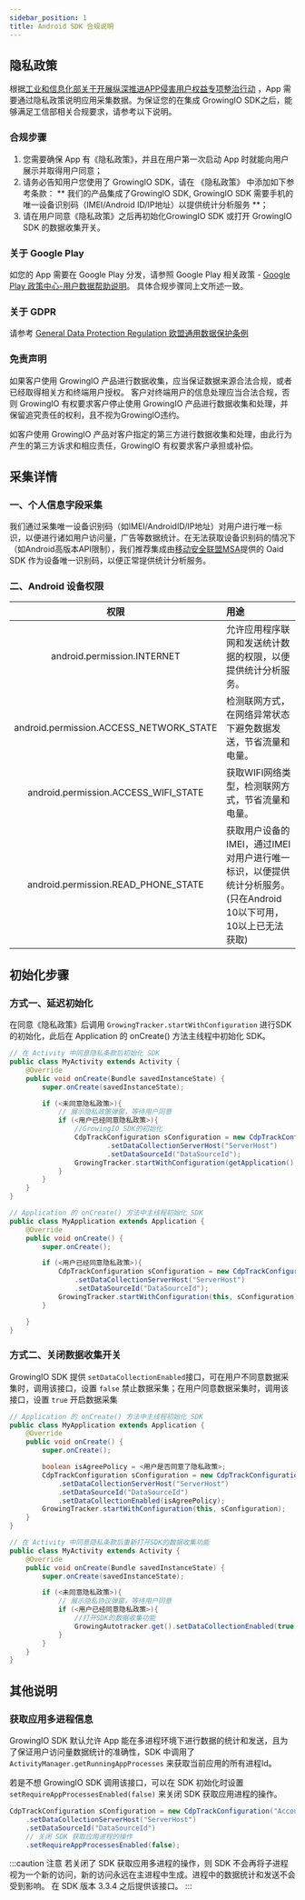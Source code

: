 ```yaml
---
sidebar_position: 1
title: Android SDK 合规说明
---
```


## 隐私政策

根据[工业和信息化部关于开展纵深推进APP侵害用户权益专项整治行动](http://www.gov.cn/zhengce/zhengceku/2020-08/02/content_5531975.htm)
，App 需要通过隐私政策说明应用采集数据。为保证您的在集成 GrowingIO SDK之后，能够满足工信部相关合规要求，请参考以下说明。

### 合规步骤
1. 您需要确保 App 有《隐私政策》，并且在用户第一次启动 App 时就能向用户展示并取得用户同意；
2. 请务必告知用户您使用了 GrowingIO SDK，请在 《隐私政策》 中添加如下参考条款：
** 我们的产品集成了GrowingIO SDK, GrowingIO SDK 需要手机的唯一设备识别码（IMEI/Android ID/IP地址）以提供统计分析服务 **；
3. 请在用户同意《隐私政策》之后再初始化GrowingIO SDK 或打开 GrowingIO SDK 的数据收集开关。
​

### 关于 Google Play
如您的 App 需要在 Google Play 分发，请参照 Google Play 相关政策 - [Google Play 政策中心-用户数据帮助说明](https://support.google.com/googleplay/android-developer/answer/10144311)。
具体合规步骤同上文所述一致。

### 关于 GDPR
​请参考 [General Data Protection Regulation 欧盟通用数据保护条例​](https://zh.wikipedia.org/wiki/%E6%AD%90%E7%9B%9F%E4%B8%80%E8%88%AC%E8%B3%87%E6%96%99%E4%BF%9D%E8%AD%B7%E8%A6%8F%E7%AF%84)

### 免责声明
如果客户使用 GrowingIO 产品进行数据收集，应当保证数据来源合法合规，或者已经取得相关方和终端用户授权。
客户对终端用户的信息处理应当合法合规，否则 GrowingIO 有权要求客户停止使用 GrowingIO 产品进行数据收集和处理，并保留追究责任的权利，且不视为GrowingIO违约。

如客户使用 GrowingIO 产品对客户指定的第三方进行数据收集和处理，由此行为产生的第三方诉求和相应责任，GrowingIO 有权要求客户承担或补偿。

## 采集详情

### 一、个人信息字段采集
我们通过采集唯一设备识别码（如IMEI/AndroidID/IP地址）对用户进行唯一标识，以便进行诸如用户访问量，广告等数据统计。在无法获取设备识别码的情况下（如Android高版本API限制），我们推荐集成由[移动安全联盟MSA](http://www.msa-alliance.cn/)提供的 Oaid SDK 作为设备唯一识别码，以便正常提供统计分析服务。

### 二、Android 设备权限

| 权限 | 用途 | 
| :--: | :-- | 
| android.permission.INTERNET | 允许应用程序联网和发送统计数据的权限，以便提供统计分析服务。| 
| android.permission.ACCESS_NETWORK_STATE | 检测联网方式，在网络异常状态下避免数据发送，节省流量和电量。| 
| android.permission.ACCESS_WIFI_STATE | 获取WIFI网络类型，检测联网方式，节省流量和电量。 | 
| android.permission.READ_PHONE_STATE | 获取用户设备的IMEI，通过IMEI对用户进行唯一标识，以便提供统计分析服务。(只在Android 10以下可用，10以上已无法获取)| 


## 初始化步骤

### 方式一、延迟初始化
在同意《隐私政策》后调用 `GrowingTracker.startWithConfiguration` 进行SDK的初始化，此后在 Application 的 onCreate() 方法主线程中初始化 SDK。
```java
// 在 Activity 中同意隐私条款后初始化 SDK
public class MyActivity extends Activity {
    @Override
    public void onCreate(Bundle savedInstanceState) {
        super.onCreate(savedInstanceState);

        if (<未同意隐私政策>){
        	// 展示隐私政策弹窗，等待用户同意
        	if (<用户已经同意隐私政策>){
        		//GrowingIO SDK的初始化
		        CdpTrackConfiguration sConfiguration = new CdpTrackConfiguration("AccountId", "URLScheme")
		                .setDataCollectionServerHost("ServerHost")
		                .setDataSourceId("DataSourceId");
		        GrowingTracker.startWithConfiguration(getApplication(), sConfiguration);
        	}
        }
    }
}
```

```java
// Application 的 onCreate() 方法中主线程初始化 SDK
public class MyApplication extends Application {
    @Override
    public void onCreate() {
        super.onCreate();

        if (<用户已经同意隐私政策>){
        	CdpTrackConfiguration sConfiguration = new CdpTrackConfiguration("AccountId", "URLScheme")
                .setDataCollectionServerHost("ServerHost")
                .setDataSourceId("DataSourceId");
        	GrowingTracker.startWithConfiguration(this, sConfiguration);
        }

    }
}
```

### 方式二、关闭数据收集开关
GrowingIO SDK 提供 `setDataCollectionEnabled`接口，可在用户不同意数据采集时，调用该接口，设置 `false` 禁止数据采集；在用户同意数据采集时，调用该接口，设置 `true` 开启数据采集

```java
// Application 的 onCreate() 方法中主线程初始化 SDK
public class MyApplication extends Application {
    @Override
    public void onCreate() {
        super.onCreate();

        boolean isAgreePolicy = <用户是否同意了隐私政策>;
    	CdpTrackConfiguration sConfiguration = new CdpTrackConfiguration("AccountId", "URLScheme")
            .setDataCollectionServerHost("ServerHost")
            .setDataSourceId("DataSourceId")
            .setDataCollectionEnabled(isAgreePolicy);
    	GrowingTracker.startWithConfiguration(this, sConfiguration);
    }
}
```

```java
// 在 Activity 中同意隐私条款后重新打开SDK的数据收集功能
public class MyActivity extends Activity {
    @Override
    public void onCreate(Bundle savedInstanceState) {
        super.onCreate(savedInstanceState);

        if (<未同意隐私政策>){
        	// 展示隐私协议弹窗，等待用户同意
        	if (<用户已经同意隐私政策>){
        		//打开SDK的数据收集功能
        		GrowingAutotracker.get().setDataCollectionEnabled(true);
        	}
        }
    }
}
```

## 其他说明

### 获取应用多进程信息

GrowingIO SDK 默认允许 App 能在多进程环境下进行数据的统计和发送，且为了保证用户访问量数据统计的准确性，SDK 中调用了 `ActivityManager.getRunningAppProcesses` 来获取当前应用的所有进程Id。

若是不想 GrowingIO SDK 调用该接口，可以在 SDK 初始化时设置 `setRequireAppProcessesEnabled(false)` 来关闭 SDK 获取应用进程的操作。

```java
CdpTrackConfiguration sConfiguration = new CdpTrackConfiguration("AccountId", "URLScheme")
    .setDataCollectionServerHost("ServerHost")
    .setDataSourceId("DataSourceId")
    // 关闭 SDK 获取应用进程的操作
    .setRequireAppProcessesEnabled(false);
```

:::caution 注意
若关闭了 SDK 获取应用多进程的操作，则 SDK 不会再将子进程视为一个新的访问，新的访问永远在主进程中生成。进程中的数据统计和发送不会受到影响。
在 SDK 版本 3.3.4 之后提供该接口。
:::




